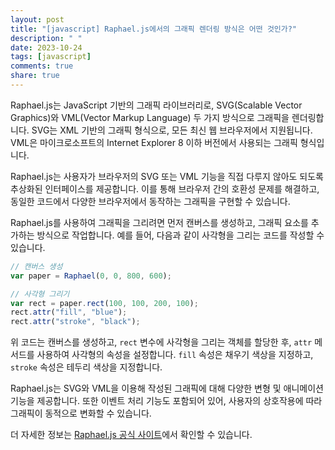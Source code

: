```yaml
---
layout: post
title: "[javascript] Raphael.js에서의 그래픽 렌더링 방식은 어떤 것인가?"
description: " "
date: 2023-10-24
tags: [javascript]
comments: true
share: true
---
```


Raphael.js는 JavaScript 기반의 그래픽 라이브러리로, SVG(Scalable Vector Graphics)와 VML(Vector Markup Language) 두 가지 방식으로 그래픽을 렌더링합니다. SVG는 XML 기반의 그래픽 형식으로, 모든 최신 웹 브라우저에서 지원됩니다. VML은 마이크로소프트의 Internet Explorer 8 이하 버전에서 사용되는 그래픽 형식입니다.

Raphael.js는 사용자가 브라우저의 SVG 또는 VML 기능을 직접 다루지 않아도 되도록 추상화된 인터페이스를 제공합니다. 이를 통해 브라우저 간의 호환성 문제를 해결하고, 동일한 코드에서 다양한 브라우저에서 동작하는 그래픽을 구현할 수 있습니다.

Raphael.js를 사용하여 그래픽을 그리려면 먼저 캔버스를 생성하고, 그래픽 요소를 추가하는 방식으로 작업합니다. 예를 들어, 다음과 같이 사각형을 그리는 코드를 작성할 수 있습니다.

```javascript
// 캔버스 생성
var paper = Raphael(0, 0, 800, 600);

// 사각형 그리기
var rect = paper.rect(100, 100, 200, 100);
rect.attr("fill", "blue");
rect.attr("stroke", "black");
```

위 코드는 캔버스를 생성하고, `rect` 변수에 사각형을 그리는 객체를 할당한 후, `attr` 메서드를 사용하여 사각형의 속성을 설정합니다. `fill` 속성은 채우기 색상을 지정하고, `stroke` 속성은 테두리 색상을 지정합니다.

Raphael.js는 SVG와 VML을 이용해 작성된 그래픽에 대해 다양한 변형 및 애니메이션 기능을 제공합니다. 또한 이벤트 처리 기능도 포함되어 있어, 사용자의 상호작용에 따라 그래픽이 동적으로 변화할 수 있습니다.

더 자세한 정보는 [Raphael.js 공식 사이트](http://raphaeljs.com)에서 확인할 수 있습니다.